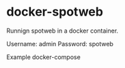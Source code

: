 # docker-spotweb

Runnign spotweb in a docker container.

Username: admin
Password: spotweb

Example docker-compose

```

```
